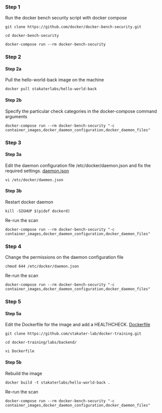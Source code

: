 ### Step 1

Run the docker bench security script with docker compose

`git clone https://github.com/docker/docker-bench-security.git`

`cd docker-bench-security`

`docker-compose run --rm docker-bench-security`

### Step 2

#### Step 2a

Pull the hello-world-back image on the machine

`docker pull stakaterlabs/hello-world-back`

#### Step 2b

Specify the particular check categories in the docker-compose command arguments

`docker-compose run --rm docker-bench-security "-c container_images,docker_daemon_configuration,docker_daemon_files"`

### Step 3

#### Step 3a

Edit the daemon configuration file /etc/docker/daemon.json and fix the required settings. [daemon.json](daemon.json)

`vi /etc/docker/daemon.json`

#### Step 3b

Restart docker daemon

`kill -SIGHUP $(pidof dockerd)`

Re-run the scan

`docker-compose run --rm docker-bench-security "-c container_images,docker_daemon_configuration,docker_daemon_files"`

### Step 4

Change the permissions on the daemon configuration file

`chmod 644 /etc/docker/daemon.json`

Re-run the scan

`docker-compose run --rm docker-bench-security "-c container_images,docker_daemon_configuration,docker_daemon_files"`

### Step 5

#### Step 5a

Edit the Dockerfile for the image and add a HEALTHCHECK. [Dockerfile](Dockerfile)

`git clone https://github.com/stakater-lab/docker-training.git`

`cd docker-training/labs/backend/`

`vi Dockerfile`

#### Step 5b

Rebuild the image

`docker build -t stakaterlabs/hello-world-back .`

Re-run the scan

`docker-compose run --rm docker-bench-security "-c container_images,docker_daemon_configuration,docker_daemon_files"`

